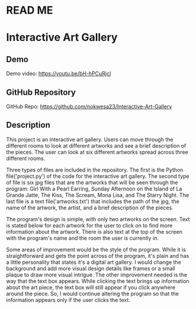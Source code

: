 # READ ME

# Interactive Art Gallery

## Demo
Demo video: https://youtu.be/bH-hPCuRjcI

## GitHub Repository
GitHub Repo: https://github.com/nokwesa23/Interactive-Art-Gallery

## Description 
This project is an interactive art gallery. Users can move through the different rooms to
look at different artworks and see a brief description of the pieces. The user can look at
six different artworks spread across three different rooms.

Three types of files are included in the repository. The first is the Python file('project.py')
of the code for the interactive art gallery. The second type of file is six jpg files that are 
the artworks that will be seen through the program: Girl With a Pearl Earring, 
Sunday Afternoon on the Island of La Grande Jatte, The Kiss, The Scream, Mona Lisa, 
and The Starry Night. The last file is a text file('artworks.txt') that includes the path of
the jpg, the name of the artwork, the artist, and a brief description of the pieces.

The program's design is simple, with only two artworks on the screen. Text is stated below
for each artwork for the user to click on to find more information about the artwork. There
is also text at the top of the screen with the program's name and the room the user is
currently in.

Some areas of improvement would be the style of the program. While it is straightforward and gets
the point across of the program, it's plain and has a little personality that states it's a digital 
art gallery. I would change the background and add more visual design details like frames or a small 
plaque to draw more visual intrigue. The other improvement needed is the way that the text box appears.
While clicking the text brings up information about the art piece, the text box will still appear if 
you click anywhere around the piece. So, I would continue altering the program so that the information 
appears only if the user clicks the text. 